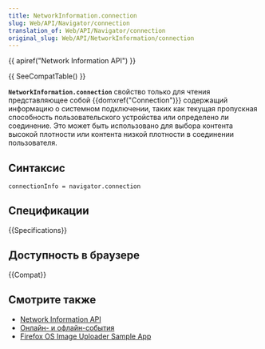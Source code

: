 ```yaml
---
title: NetworkInformation.connection
slug: Web/API/Navigator/connection
translation_of: Web/API/Navigator/connection
original_slug: Web/API/NetworkInformation/connection
---
```

{{ apiref("Network Information API") }}

{{ SeeCompatTable() }}

**`NetworkInformation.connection`** свойство только для чтения представляющее собой {{domxref("Connection")}} содержащий информацию о системном подключении, таких как текущая пропускная способность пользовательского устройства или определено ли соединение. Это может быть использовано для выбора контента высокой плотности или контента низкой плотности в соединении пользователя.

## Синтаксис

```
connectionInfo = navigator.connection
```

## Спецификации

{{Specifications}}

## Доступность в браузере

{{Compat}}

## Смотрите также

- [Network Information API](/ru/docs/WebAPI/Network_Information)
- [Онлайн- и офлайн-события](/en/Online_and_offline_events)
- [Firefox OS Image Uploader Sample App](https://github.com/soapdog/firefoxos-sample-app-image-uploader)
